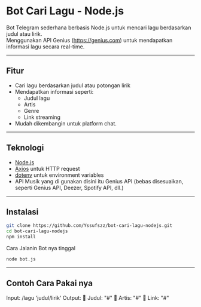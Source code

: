 # Bot Cari Lagu - Node.js

Bot Telegram sederhana berbasis Node.js untuk mencari lagu berdasarkan judul atau lirik.  
Menggunakan API Genius (https://genius.com) untuk mendapatkan informasi lagu secara real-time.

---

## Fitur

- Cari lagu berdasarkan judul atau potongan lirik
- Mendapatkan informasi seperti:
  - Judul lagu
  - Artis
  - Genre
  - Link streaming
- Mudah dikembangin untuk platform chat.

---

## Teknologi

- [Node.js](https://nodejs.org/)
- [Axios](https://axios-http.com/) untuk HTTP request
- [dotenv](https://www.npmjs.com/package/dotenv) untuk environment variables
- API Musik yang di gunakan disini itu Genius API (bebas disesuaikan, seperti Genius API, Deezer, Spotify API, dll.) 

---

## Instalasi

```bash
git clone https://github.com/Yssufszz/bot-cari-lagu-nodejs.git
cd bot-cari-lagu-nodejs
npm install
```
Cara Jalanin Bot nya tinggal

```bash
node bot.js
```

---

## Contoh Cara Pakai nya

Input: /lagu 'judul/lirik'
Output:
🎵 Judul: "#"
🎤 Artis: "#"
🔗 Link: "#"
